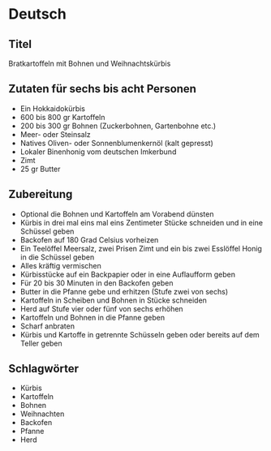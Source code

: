 # Deutsch

## Titel

Bratkartoffeln mit Bohnen und Weihnachtskürbis

## Zutaten für sechs bis acht Personen

* Ein Hokkaidokürbis
* 600 bis 800 gr Kartoffeln
* 200 bis 300 gr Bohnen (Zuckerbohnen, Gartenbohne etc.)
* Meer- oder Steinsalz
* Natives Oliven- oder Sonnenblumenkernöl (kalt gepresst)
* Lokaler Binenhonig vom deutschen Imkerbund
* Zimt
* 25 gr Butter

## Zubereitung

* Optional die Bohnen und Kartoffeln am Vorabend dünsten
* Kürbis in drei mal eins mal eins Zentimeter Stücke schneiden und in eine Schüssel geben
* Backofen auf 180 Grad Celsius vorheizen
* Ein Teelöffel Meersalz, zwei Prisen Zimt und ein bis zwei Esslöffel Honig in die Schüssel geben
* Alles kräftig vermischen
* Kürbisstücke auf ein Backpapier oder in eine Auflaufform geben
* Für 20 bis 30 Minuten in den Backofen geben
* Butter in die Pfanne gebe und erhitzen (Stufe zwei von sechs)
* Kartoffeln in Scheiben und Bohnen in Stücke schneiden
* Herd auf Stufe vier oder fünf von sechs erhöhen
* Kartoffeln und Bohnen in die Pfanne geben
* Scharf anbraten
* Kürbis und Kartoffe in getrennte Schüsseln geben oder bereits auf dem Teller geben

## Schlagwörter

* Kürbis
* Kartoffeln
* Bohnen
* Weihnachten
* Backofen
* Pfanne
* Herd
